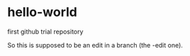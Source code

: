 # hello-world
first github trial repository

So this is supposed to be an edit in a branch (the -edit one).
